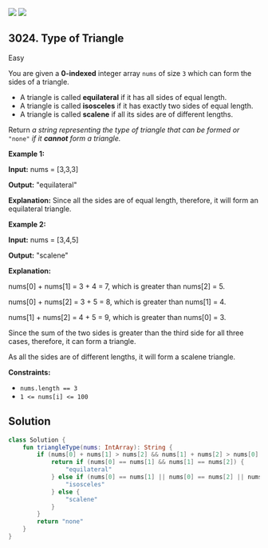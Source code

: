 [![](https://img.shields.io/github/stars/javadev/LeetCode-in-Kotlin?label=Stars&style=flat-square)](https://github.com/javadev/LeetCode-in-Kotlin)
[![](https://img.shields.io/github/forks/javadev/LeetCode-in-Kotlin?label=Fork%20me%20on%20GitHub%20&style=flat-square)](https://github.com/javadev/LeetCode-in-Kotlin/fork)

## 3024\. Type of Triangle

Easy

You are given a **0-indexed** integer array `nums` of size `3` which can form the sides of a triangle.

*   A triangle is called **equilateral** if it has all sides of equal length.
*   A triangle is called **isosceles** if it has exactly two sides of equal length.
*   A triangle is called **scalene** if all its sides are of different lengths.

Return _a string representing_ _the type of triangle that can be formed_ _or_ `"none"` _if it **cannot** form a triangle._

**Example 1:**

**Input:** nums = [3,3,3]

**Output:** "equilateral"

**Explanation:** Since all the sides are of equal length, therefore, it will form an equilateral triangle.

**Example 2:**

**Input:** nums = [3,4,5]

**Output:** "scalene"

**Explanation:** 

nums[0] + nums[1] = 3 + 4 = 7, which is greater than nums[2] = 5. 

nums[0] + nums[2] = 3 + 5 = 8, which is greater than nums[1] = 4. 

nums[1] + nums[2] = 4 + 5 = 9, which is greater than nums[0] = 3. 

Since the sum of the two sides is greater than the third side for all three cases, therefore, it can form a triangle. 

As all the sides are of different lengths, it will form a scalene triangle.

**Constraints:**

*   `nums.length == 3`
*   `1 <= nums[i] <= 100`

## Solution

```kotlin
class Solution {
    fun triangleType(nums: IntArray): String {
        if (nums[0] + nums[1] > nums[2] && nums[1] + nums[2] > nums[0] && nums[2] + nums[0] > nums[1]) {
            return if (nums[0] == nums[1] && nums[1] == nums[2]) {
                "equilateral"
            } else if (nums[0] == nums[1] || nums[0] == nums[2] || nums[2] == nums[1]) {
                "isosceles"
            } else {
                "scalene"
            }
        }
        return "none"
    }
}
```
